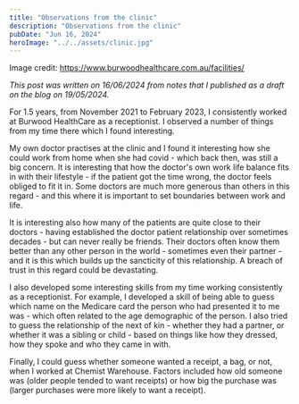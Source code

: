 ```yaml
---
title: "Observations from the clinic"
description: "Observations from the clinic"
pubDate: "Jun 16, 2024"
heroImage: "../../assets/clinic.jpg"
---
```


Image credit: https://www.burwoodhealthcare.com.au/facilities/

_This post was written on 16/06/2024 from notes that I published as a draft on the blog on 19/05/2024._

For 1.5 years, from November 2021 to February 2023, I consistently worked at Burwood HealthCare as a receptionist. I observed a number of things from my time there which I found interesting.

My own doctor practises at the clinic and I found it interesting how she could work from home when she had covid - which back then, was still a big concern. It is interesting that how the doctor's own work life balance fits in with their lifestyle - if the patient got the time wrong, the doctor feels obliged to fit it in. Some doctors are much more generous than others in this regard - and this where it is important to set boundaries between work and life.

It is interesting also how many of the patients are quite close to their doctors - having established the doctor patient relationship over sometimes decades - but can never really be friends. Their doctors often know them better than any other person in the world - sometimes even their partner - and it is this which builds up the sancticity of this relationship. A breach of trust in this regard could be devastating.

I also developed some interesting skills from my time working consistently as a receptionist. For example, I developed a skill of being able to guess which name on the Medicare card the person who had presented it to me was - which often related to the age demographic of the person. I also tried to guess the relationship of the next of kin - whether they had a partner, or whether it was a sibling or child - based on things like how they dressed, how they spoke and who they came in with.

Finally, I could guess whether someone wanted a receipt, a bag, or not, when I worked at Chemist Warehouse. Factors included how old someone was (older people tended to want receipts) or how big the purchase was (larger purchases were more likely to want a receipt).